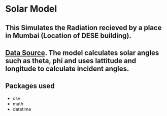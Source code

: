 # Solar Model

This Simulates the Radiation recieved by a place in Mumbai (Location of DESE building).
-------------------------------------------------------------------------------------------
[Data Source](http://re.jrc.ec.europa.eu/pvg_tools/en/tools.html).
The model calculates solar angles such as theta, phi and uses lattitude and longitude to calculate incident angles.
-------------------------------------------------------------------
Packages used
-------------
- csv
- math
- datetime
